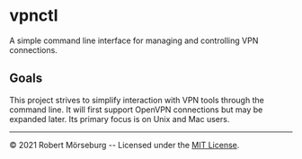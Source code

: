 # vpnctl

A simple command line interface for managing and controlling VPN connections.

## Goals

This project strives to simplify interaction with VPN tools through the command
line. It will first support OpenVPN connections but may be expanded later. 
Its primary focus is on Unix and Mac users.

* * *

&copy; 2021 Robert Mörseburg -- Licensed under the [MIT License](./LICENSE).
